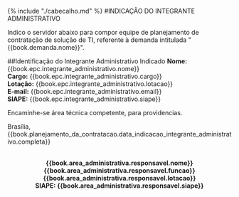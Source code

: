 {% include "./cabecalho.md" %}
#INDICAÇÃO DO INTEGRANTE ADMINISTRATIVO 

Indico o servidor abaixo para compor equipe de planejamento de contratação de solução de TI, referente à demanda intitulada "{{book.demanda.nome}}".

##Identificação do Integrante Administrativo Indicado
**Nome:** {{book.epc.integrante_administrativo.nome}}  
**Cargo:** {{book.epc.integrante_administrativo.cargo}}  
**Lotação:** {{book.epc.integrante_administrativo.lotacao}}  
**E-mail:** {{book.epc.integrante_administrativo.email}}  
**SIAPE:** {{book.epc.integrante_administrativo.siape}}  

Encaminhe-se área técnica competente, para providencias.

Brasília, {{book.planejamento_da_contratacao.data_indicacao_integrante_administrativo.completa}}

<div align="center">
<b>
<br/>
{{book.area_administrativa.responsavel.nome}}<br/>  
{{book.area_administrativa.responsavel.funcao}}<br/> 
{{book.area_administrativa.responsavel.lotacao}}<br/> 
SIAPE: {{book.area_administrativa.responsavel.siape}}<br/>   
</b>
